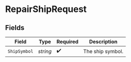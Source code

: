 # RepairShipRequest


## Fields

| Field              | Type               | Required           | Description        |
| ------------------ | ------------------ | ------------------ | ------------------ |
| `ShipSymbol`       | *string*           | :heavy_check_mark: | The ship symbol.   |